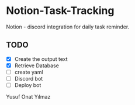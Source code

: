 # Notion-Task-Tracking
Notion - discord integration for daily task reminder.

## TODO
- [x] Create the output text
- [x] Retrieve Database
- [ ] create yaml
- [ ] Discord bot
- [ ] Deploy bot

Yusuf Onat Yılmaz